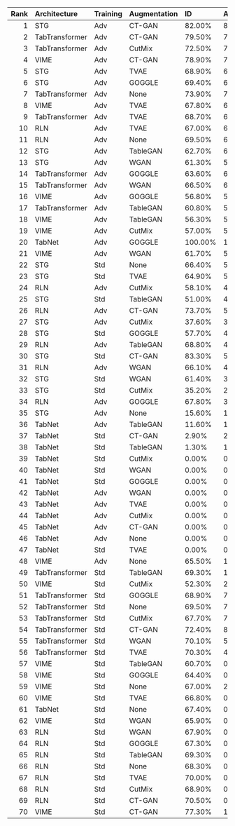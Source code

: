 |   Rank | Architecture   | Training   | Augmentation   | ID      | ADV+CTR   | ADV     |    AUC | Accuracy   | Precision   | Recall   |    MCC |
|-------:|:---------------|:-----------|:---------------|:--------|:----------|:--------|-------:|:-----------|:------------|:---------|-------:|
|      1 | STG            | Adv        | CT-GAN         | 82.00%  | 81.16%    | 82.00%  | 0.7002 | 50.50%     | 26.61%      | 83.28%   | 0.2118 |
|      2 | TabTransformer | Adv        | CT-GAN         | 79.50%  | 78.50%    | 79.50%  | 0.6945 | 52.63%     | 27.09%      | 80.27%   | 0.2119 |
|      3 | TabTransformer | Adv        | CutMix         | 72.50%  | 70.96%    | 72.50%  | 0.7016 | 59.56%     | 29.41%      | 72.33%   | 0.2299 |
|      4 | VIME           | Adv        | CT-GAN         | 78.90%  | 76.84%    | 78.90%  | 0.7009 | 53.50%     | 27.49%      | 80.30%   | 0.2203 |
|      5 | STG            | Adv        | TVAE           | 68.90%  | 67.80%    | 68.90%  | 0.7056 | 62.53%     | 30.68%      | 68.69%   | 0.239  |
|      6 | STG            | Adv        | GOGGLE         | 69.40%  | 68.20%    | 69.40%  | 0.6979 | 61.58%     | 30.04%      | 68.68%   | 0.229  |
|      7 | TabTransformer | Adv        | None           | 73.90%  | 70.28%    | 73.90%  | 0.7111 | 59.01%     | 29.33%      | 73.83%   | 0.2333 |
|      8 | VIME           | Adv        | TVAE           | 67.80%  | 66.12%    | 67.80%  | 0.7054 | 62.79%     | 30.81%      | 68.41%   | 0.2401 |
|      9 | TabTransformer | Adv        | TVAE           | 68.70%  | 66.50%    | 68.70%  | 0.7024 | 61.96%     | 30.36%      | 69.09%   | 0.2353 |
|     10 | RLN            | Adv        | TVAE           | 67.00%  | 64.34%    | 67.00%  | 0.7079 | 63.55%     | 31.20%      | 67.61%   | 0.2435 |
|     11 | RLN            | Adv        | None           | 69.50%  | 63.04%    | 69.48%  | 0.7158 | 62.75%     | 30.93%      | 69.28%   | 0.2448 |
|     12 | STG            | Adv        | TableGAN       | 62.70%  | 60.08%    | 62.70%  | 0.6995 | 65.68%     | 31.83%      | 62.07%   | 0.2352 |
|     13 | STG            | Adv        | WGAN           | 61.30%  | 59.68%    | 61.30%  | 0.6991 | 65.73%     | 31.80%      | 61.69%   | 0.2336 |
|     14 | TabTransformer | Adv        | GOGGLE         | 63.60%  | 60.54%    | 63.60%  | 0.6988 | 64.49%     | 31.18%      | 63.62%   | 0.2307 |
|     15 | TabTransformer | Adv        | WGAN           | 66.50%  | 62.84%    | 66.50%  | 0.6879 | 61.49%     | 29.57%      | 66.36%   | 0.2144 |
|     16 | VIME           | Adv        | GOGGLE         | 56.80%  | 53.22%    | 56.80%  | 0.7032 | 68.53%     | 33.37%      | 56.88%   | 0.2393 |
|     17 | TabTransformer | Adv        | TableGAN       | 60.80%  | 56.44%    | 60.80%  | 0.694  | 65.11%     | 31.25%      | 61.43%   | 0.2251 |
|     18 | VIME           | Adv        | TableGAN       | 56.30%  | 53.68%    | 56.30%  | 0.6955 | 67.66%     | 32.66%      | 57.40%   | 0.2318 |
|     19 | VIME           | Adv        | CutMix         | 57.00%  | 52.86%    | 57.00%  | 0.7006 | 68.21%     | 33.19%      | 57.51%   | 0.239  |
|     20 | TabNet         | Adv        | GOGGLE         | 100.00% | 100.00%   | 100.00% | 0.6829 | 20.09%     | 20.09%      | 100.00%  | 0      |
|     21 | VIME           | Adv        | WGAN           | 61.70%  | 53.04%    | 61.70%  | 0.6994 | 65.96%     | 32.00%      | 61.77%   | 0.2367 |
|     22 | STG            | Std        | None           | 66.40%  | 53.60%    | 66.40%  | 0.7087 | 64.56%     | 31.67%      | 65.99%   | 0.2452 |
|     23 | STG            | Std        | TVAE           | 64.90%  | 50.50%    | 64.90%  | 0.7063 | 65.17%     | 31.87%      | 64.53%   | 0.2436 |
|     24 | RLN            | Adv        | CutMix         | 58.10%  | 47.02%    | 58.10%  | 0.7058 | 68.34%     | 33.40%      | 57.99%   | 0.2432 |
|     25 | STG            | Std        | TableGAN       | 51.00%  | 44.22%    | 51.00%  | 0.7016 | 71.04%     | 34.88%      | 50.91%   | 0.2378 |
|     26 | RLN            | Adv        | CT-GAN         | 73.70%  | 54.34%    | 73.70%  | 0.7036 | 58.20%     | 29.04%      | 74.90%   | 0.2317 |
|     27 | STG            | Adv        | CutMix         | 37.60%  | 36.20%    | 37.60%  | 0.7033 | 75.83%     | 39.26%      | 37.10%   | 0.2316 |
|     28 | STG            | Std        | GOGGLE         | 57.70%  | 43.28%    | 57.70%  | 0.7037 | 67.74%     | 33.05%      | 59.08%   | 0.2422 |
|     29 | RLN            | Adv        | TableGAN       | 68.80%  | 47.88%    | 68.80%  | 0.7045 | 62.94%     | 30.83%      | 67.95%   | 0.239  |
|     30 | STG            | Std        | CT-GAN         | 83.30%  | 59.50%    | 83.30%  | 0.7053 | 50.26%     | 26.63%      | 84.07%   | 0.2149 |
|     31 | RLN            | Adv        | WGAN           | 66.10%  | 40.18%    | 66.10%  | 0.7054 | 64.58%     | 31.56%      | 65.29%   | 0.2414 |
|     32 | STG            | Std        | WGAN           | 61.40%  | 37.74%    | 61.40%  | 0.7047 | 66.93%     | 32.61%      | 60.60%   | 0.2412 |
|     33 | STG            | Std        | CutMix         | 35.20%  | 22.16%    | 35.20%  | 0.7068 | 76.60%     | 40.38%      | 34.66%   | 0.2312 |
|     34 | RLN            | Adv        | GOGGLE         | 67.80%  | 31.96%    | 67.80%  | 0.71   | 64.41%     | 31.66%      | 66.63%   | 0.2472 |
|     35 | STG            | Adv        | None           | 15.60%  | 12.08%    | 15.60%  | 0.6788 | 78.82%     | 43.19%      | 17.18%   | 0.1699 |
|     36 | TabNet         | Adv        | TableGAN       | 11.60%  | 11.36%    | 11.70%  | 0.6522 | 73.18%     | 22.51%      | 13.72%   | 0.0226 |
|     37 | TabNet         | Std        | CT-GAN         | 2.90%   | 2.12%     | 3.00%   | 0.6874 | 78.45%     | 26.96%      | 4.25%    | 0.031  |
|     38 | TabNet         | Std        | TableGAN       | 1.30%   | 1.04%     | 1.40%   | 0.6887 | 79.30%     | 25.50%      | 1.59%    | 0.0152 |
|     39 | TabNet         | Std        | CutMix         | 0.00%   | 0.00%     | 0.10%   | 0.6998 | 79.91%     | 100.00%     | 0.00%    | 0.003  |
|     40 | TabNet         | Std        | WGAN           | 0.00%   | 0.00%     | 0.10%   | 0.6649 | 79.91%     | 0.00%       | 0.00%    | 0      |
|     41 | TabNet         | Std        | GOGGLE         | 0.00%   | 0.00%     | 0.10%   | 0.6727 | 79.91%     | 0.00%       | 0.00%    | 0      |
|     42 | TabNet         | Adv        | WGAN           | 0.00%   | 0.00%     | 0.10%   | 0.6879 | 79.91%     | 0.00%       | 0.00%    | 0      |
|     43 | TabNet         | Adv        | TVAE           | 0.00%   | 0.00%     | 0.10%   | 0.6959 | 79.91%     | 0.00%       | 0.00%    | 0      |
|     44 | TabNet         | Adv        | CutMix         | 0.00%   | 0.00%     | 0.10%   | 0.6375 | 79.91%     | 0.00%       | 0.00%    | 0      |
|     45 | TabNet         | Adv        | CT-GAN         | 0.00%   | 0.00%     | 0.10%   | 0.6947 | 79.91%     | 0.00%       | 0.00%    | 0      |
|     46 | TabNet         | Adv        | None           | 0.00%   | 0.00%     | 0.10%   | 0.656  | 79.91%     | 0.00%       | 0.00%    | 0      |
|     47 | TabNet         | Std        | TVAE           | 0.00%   | 0.00%     | 0.10%   | 0.6667 | 79.89%     | 24.84%      | 0.04%    | 0.0022 |
|     48 | VIME           | Adv        | None           | 65.50%  | 10.36%    | 65.50%  | 0.7127 | 65.13%     | 32.05%      | 65.71%   | 0.2499 |
|     49 | TabTransformer | Std        | TableGAN       | 69.30%  | 10.14%    | 69.30%  | 0.7096 | 63.62%     | 31.28%      | 67.77%   | 0.2452 |
|     50 | VIME           | Std        | CutMix         | 52.30%  | 2.00%     | 52.30%  | 0.7101 | 71.04%     | 35.26%      | 52.83%   | 0.2485 |
|     51 | TabTransformer | Std        | GOGGLE         | 68.90%  | 7.88%     | 68.90%  | 0.7122 | 63.82%     | 31.48%      | 68.10%   | 0.2493 |
|     52 | TabTransformer | Std        | None           | 69.50%  | 7.88%     | 69.50%  | 0.7172 | 63.32%     | 31.42%      | 69.87%   | 0.2542 |
|     53 | TabTransformer | Std        | CutMix         | 67.70%  | 7.30%     | 67.70%  | 0.7115 | 63.80%     | 31.41%      | 67.73%   | 0.247  |
|     54 | TabTransformer | Std        | CT-GAN         | 72.40%  | 8.14%     | 72.40%  | 0.7111 | 61.44%     | 30.42%      | 71.46%   | 0.2438 |
|     55 | TabTransformer | Std        | WGAN           | 70.10%  | 5.54%     | 70.10%  | 0.7108 | 63.44%     | 31.27%      | 68.43%   | 0.2472 |
|     56 | TabTransformer | Std        | TVAE           | 70.30%  | 4.82%     | 70.30%  | 0.7155 | 63.41%     | 31.39%      | 69.27%   | 0.2517 |
|     57 | VIME           | Std        | TableGAN       | 60.70%  | 0.46%     | 60.70%  | 0.708  | 67.62%     | 33.23%      | 60.63%   | 0.2495 |
|     58 | VIME           | Std        | GOGGLE         | 64.40%  | 0.50%     | 64.40%  | 0.7139 | 66.62%     | 32.83%      | 63.25%   | 0.2527 |
|     59 | VIME           | Std        | None           | 67.00%  | 2.38%     | 67.00%  | 0.7142 | 64.46%     | 31.79%      | 67.13%   | 0.2506 |
|     60 | VIME           | Std        | TVAE           | 66.80%  | 0.74%     | 66.80%  | 0.7138 | 65.36%     | 32.23%      | 65.69%   | 0.2524 |
|     61 | TabNet         | Std        | None           | 67.40%  | 0.42%     | 67.40%  | 0.7224 | 65.60%     | 32.62%      | 66.83%   | 0.2615 |
|     62 | VIME           | Std        | WGAN           | 65.90%  | 0.66%     | 65.90%  | 0.7081 | 64.83%     | 31.83%      | 65.76%   | 0.2468 |
|     63 | RLN            | Std        | WGAN           | 67.90%  | 0.52%     | 67.90%  | 0.7125 | 64.40%     | 31.69%      | 66.82%   | 0.2483 |
|     64 | RLN            | Std        | GOGGLE         | 67.30%  | 0.02%     | 67.30%  | 0.7169 | 64.84%     | 32.09%      | 67.19%   | 0.2552 |
|     65 | RLN            | Std        | TableGAN       | 69.30%  | 0.14%     | 69.30%  | 0.7118 | 64.25%     | 31.64%      | 67.21%   | 0.2488 |
|     66 | RLN            | Std        | None           | 68.30%  | 0.02%     | 68.30%  | 0.7187 | 64.13%     | 31.78%      | 68.51%   | 0.255  |
|     67 | RLN            | Std        | TVAE           | 70.00%  | 0.00%     | 70.00%  | 0.7173 | 63.33%     | 31.40%      | 69.66%   | 0.2531 |
|     68 | RLN            | Std        | CutMix         | 68.90%  | 0.00%     | 68.90%  | 0.7152 | 63.26%     | 31.29%      | 69.31%   | 0.2504 |
|     69 | RLN            | Std        | CT-GAN         | 70.50%  | 0.12%     | 70.50%  | 0.7094 | 61.96%     | 30.57%      | 70.27%   | 0.2422 |
|     70 | VIME           | Std        | CT-GAN         | 77.30%  | 1.76%     | 77.30%  | 0.7061 | 57.09%     | 28.71%      | 76.61%   | 0.2313 |
